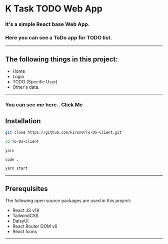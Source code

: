 # K Task TODO Web App

### It's a simple React base Web App.

### Here you can see a ToDo app for TODO list.

---

## The following things in this project:

- Home
- Login
- TODO (Specific User)
- Other's data.

---

### You can see me here.. [Click Me](https://k-task-todo.web.app)

## Installation

```bash
git clone https://github.com/kiron0/To-Do-Client.git
```

```bash
cd To-Do-Client
```

```bash
yarn
```

```bash
code .
```

```bash
yarn start
```

---

## Prerequisites

The following open source packages are used in this project:

- React JS v18
- TailwindCSS
- DaisyUI
- React Router DOM v6
- React Icons

---

